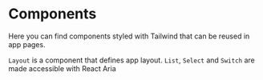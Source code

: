 # Components

Here you can find components styled with Tailwind that can be reused in app pages.

`Layout` is a component that defines app layout.
`List`, `Select` and `Switch` are made accessible with React Aria
